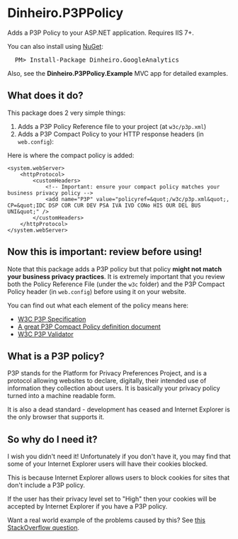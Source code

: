 # Dinheiro.P3PPolicy
Adds a P3P Policy to your ASP.NET application.  Requires IIS 7+.

You can also install using [NuGet](http://nuget.org/):
<pre>
  PM> Install-Package Dinheiro.GoogleAnalytics
</pre>

Also, see the **Dinheiro.P3PPolicy.Example** MVC app for detailed examples.

## What does it do?
This package does 2 very simple things:

1. Adds a P3P Policy Reference file to your project (at `w3c/p3p.xml`)
2. Adds a P3P Compact Policy to your HTTP response headers (in `web.config`):

Here is where the compact policy is added:

	<system.webServer>
		<httpProtocol>
			<customHeaders>
				<!-- Important: ensure your compact policy matches your business privacy policy -->
        		<add name="P3P" value="policyref=&quot;/w3c/p3p.xml&quot;, CP=&quot;IDC DSP COR CUR DEV PSA IVA IVD CONo HIS OUR DEL BUS UNI&quot;" />
			</customHeaders>
		</httpProtocol>
	</system.webServer>

## Now this is important: review before using!
Note that this package adds a P3P policy but that policy **might not match your business privacy practices**.  It is extremely important that you review both the Policy Reference File (under the `w3c` folder) and the P3P Compact Policy header (in `web.config`) before using it on your website.

You can find out what each element of the policy means here:

* [W3C P3P Specification](http://www.w3.org/TR/P3P/)
* [A great P3P Compact Policy definition document](http://www.p3pwriter.com/LRN_111.asp)
* [W3C P3P Validator](http://www.w3.org/P3P/validator.html)

## What is a P3P policy?
P3P stands for the Platform for Privacy Preferences Project, and is a protocol allowing websites to declare, digitally, their intended use of information they collection about users.  It is basically your privacy policy turned into a machine readable form.

It is also a dead standard - development has ceased and Internet Explorer is the only browser that supports it.

## So why do I need it?
I wish you didn't need it!  Unfortunately if you don't have it, you may find that some of your Internet Explorer users will have their cookies blocked.

This is because Internet Explorer allows users to block cookies for sites that don't include a P3P policy.

If the user has their privacy level set to "High" then your cookies will be accepted by Internet Explorer if you have a P3P policy.

Want a real world example of the problems caused by this?  See [this StackOverflow question](http://stackoverflow.com/questions/389456/cookie-blocked-not-saved-in-iframe-in-internet-explorer).
